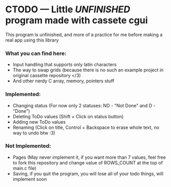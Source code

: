 # CTODO — Little *UNFINISHED* program made with cassete cgui

This program is unfinished, and more of a practice for me before making a real app using this library

### What you can find here:
- Input handling that supports only latin characters
- The way to swap grids (because there is no such an example project in original cassette repository </3)
- And other nerdy C array, memory, pointers stuff

### Implemented:
- Changing status (For now only 2 statuses: ND - "Not Done" and D - "Done")
- Deleting ToDo values (Shift + Click on status button)
- Adding new ToDo values
- Renaming (Click on title, Control + Backspace to erase whole text, no way to undo btw :3)

### Not Implemented:
- Pages (May never implement it, if you want more than 7 values, feel free to fork this repository and change value of ROWS_COUNT at the top of main.c file)
- Saving, if you quit the program, you will lose all of your todo things, will implement soon
